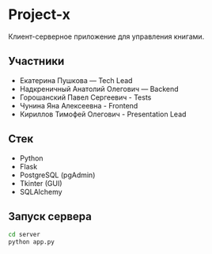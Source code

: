 # Project-x

Клиент-серверное приложение для управления книгами.

## Участники
- Екатерина Пушкова — Tech Lead
- Надкреничный Анатолий Олегович — Backend
- Горошанский Павел Сергеевич - Tests
- Чунина Яна Алексеевна - Frontend
- Кириллов Тимофей Олегович - Presentation Lead

## Стек
- Python
- Flask
- PostgreSQL (pgAdmin)
- Tkinter (GUI)
- SQLAlchemy

## Запуск сервера
```bash
cd server
python app.py


